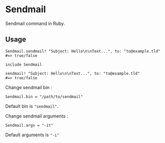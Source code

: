# Sendmail

Sendmail command in Ruby.

## Usage

    Sendmail.sendmail! "Subject: Hello\n\nText...", to: "to@example.tld"
    #=> true/false
    
    include Sendmail
    
    sendmail! "Subject: Hello\n\nText...", to: "to@example.tld"
    #=> true/false

Change sendmail bin :

    Sendmail.bin = "/path/to/sendmail"

Default bin is `"sendmail"`.

Change sendmail arguments :

    Sendmail.args = "-it"

Default arguments is `"-i"`
